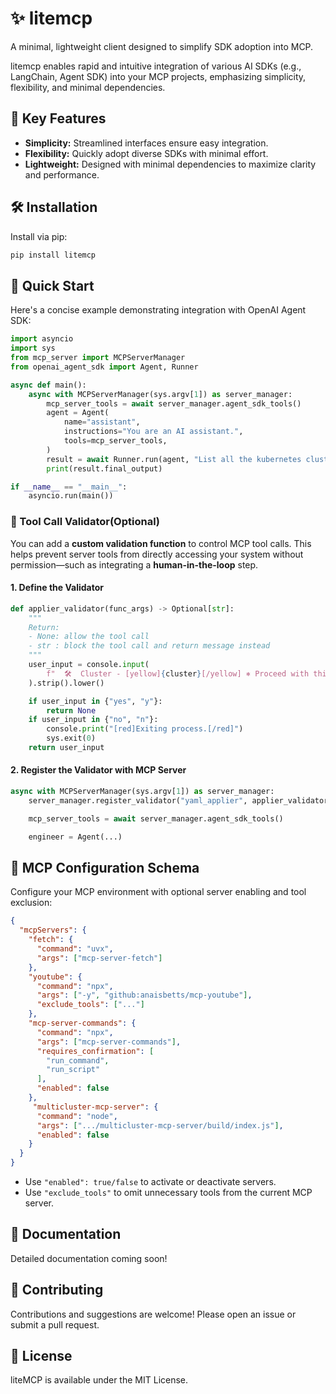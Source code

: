 # ✨ litemcp

A minimal, lightweight client designed to simplify SDK adoption into MCP.

litemcp enables rapid and intuitive integration of various AI SDKs (e.g., LangChain, Agent SDK) into your MCP projects, emphasizing simplicity, flexibility, and minimal dependencies.

## 🌟 Key Features

- **Simplicity:** Streamlined interfaces ensure easy integration.
- **Flexibility:** Quickly adopt diverse SDKs with minimal effort.
- **Lightweight:** Designed with minimal dependencies to maximize clarity and performance.

## 🛠 Installation

Install via pip:

```bash
pip install litemcp
```

## 🚀 Quick Start

Here's a concise example demonstrating integration with OpenAI Agent SDK:

```python
import asyncio
import sys
from mcp_server import MCPServerManager
from openai_agent_sdk import Agent, Runner

async def main():
    async with MCPServerManager(sys.argv[1]) as server_manager:
        mcp_server_tools = await server_manager.agent_sdk_tools()
        agent = Agent(
            name="assistant",
            instructions="You are an AI assistant.",
            tools=mcp_server_tools,
        )
        result = await Runner.run(agent, "List all the kubernetes clusters")
        print(result.final_output)

if __name__ == "__main__":
    asyncio.run(main())
```

### 🔐 Tool Call Validator(Optional)

You can add a **custom validation function** to control MCP tool calls. This helps prevent server tools from directly accessing your system without permission—such as integrating a **human-in-the-loop** step.

#### 1. Define the Validator

```python
def applier_validator(func_args) -> Optional[str]:
    """
    Return:
    - None: allow the tool call
    - str : block the tool call and return message instead
    """
    user_input = console.input(
        f"  🛠  Cluster - [yellow]{cluster}[/yellow] ⎈ Proceed with this YAML? (yes/no): "
    ).strip().lower()

    if user_input in {"yes", "y"}:
        return None
    if user_input in {"no", "n"}:
        console.print("[red]Exiting process.[/red]")
        sys.exit(0)
    return user_input
```

#### 2. Register the Validator with MCP Server

```python
async with MCPServerManager(sys.argv[1]) as server_manager:
    server_manager.register_validator("yaml_applier", applier_validator)

    mcp_server_tools = await server_manager.agent_sdk_tools()

    engineer = Agent(...)
```

## 📖 MCP Configuration Schema

Configure your MCP environment with optional server enabling and tool exclusion:

```json
{
  "mcpServers": {
    "fetch": {
      "command": "uvx",
      "args": ["mcp-server-fetch"]
    },
    "youtube": {
      "command": "npx",
      "args": ["-y", "github:anaisbetts/mcp-youtube"],
      "exclude_tools": ["..."]
    },
    "mcp-server-commands": {
      "command": "npx",
      "args": ["mcp-server-commands"],
      "requires_confirmation": [
        "run_command",
        "run_script"
      ],
      "enabled": false
    },
     "multicluster-mcp-server": {
      "command": "node",
      "args": [".../multicluster-mcp-server/build/index.js"],
      "enabled": false
    }
  }
}
```

- Use `"enabled": true/false` to activate or deactivate servers.
- Use `"exclude_tools"` to omit unnecessary tools from the current MCP server.

## 📖 Documentation

Detailed documentation coming soon!

## 📢 Contributing

Contributions and suggestions are welcome! Please open an issue or submit a pull request.

## 📜 License

liteMCP is available under the MIT License.
